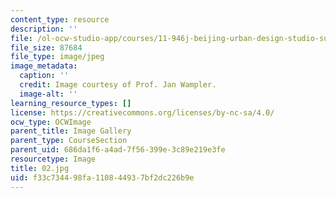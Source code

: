 ```yaml
---
content_type: resource
description: ''
file: /ol-ocw-studio-app/courses/11-946j-beijing-urban-design-studio-summer-2004/f33c734498fa110844937bf2dc226b9e_02.jpg
file_size: 87684
file_type: image/jpeg
image_metadata:
  caption: ''
  credit: Image courtesy of Prof. Jan Wampler.
  image-alt: ''
learning_resource_types: []
license: https://creativecommons.org/licenses/by-nc-sa/4.0/
ocw_type: OCWImage
parent_title: Image Gallery
parent_type: CourseSection
parent_uid: 686da1f6-a4ad-7f56-399e-3c89e219e3fe
resourcetype: Image
title: 02.jpg
uid: f33c7344-98fa-1108-4493-7bf2dc226b9e
---
```

